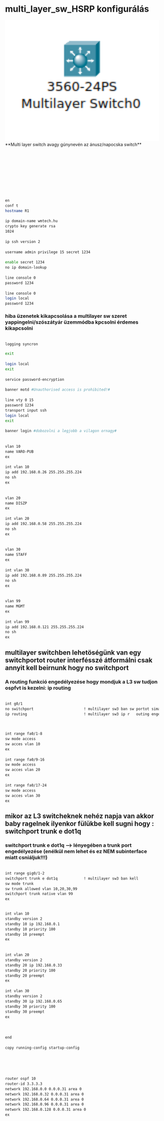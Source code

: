 # multi_layer_sw_HSRP konfigurálás

<img src="sw3.png" alt="multilayer_sw" width="600px">
**Multi layer switch avagy gúnynevén az ánusz/napocska switch**

```bash









en
conf t
hostname R1

ip domain-name wmtech.hu
crypto key generate rsa 
1024

ip ssh version 2

username admin privilege 15 secret 1234

enable secret 1234
no ip domain-lookup 

line console 0
password 1234

line console 0
login local
password 1234

```
### hiba üzenetek kikapcsolása a multilayer sw szeret yappingelni/szószátyár üzemmódba kpcsolni érdemes kikapcsolni
```bash

logging syncron

```

```bash
exit

login local
exit

service password-encryption 

banner motd #Unauthorised access is prohibited!#

line vty 0 15
password 1234
transport input ssh 
login local 
exit

banner login #dobozolni a legjobb a vilagon ornagy#


vlan 10
name VARO-PUB
ex

int vlan 10
ip add 192.168.0.26 255.255.255.224
no sh
ex


vlan 20
name DISZP
ex

int vlan 20
ip add 192.168.0.58 255.255.255.224
no sh
ex


vlan 30
name STAFF
ex

int vlan 30
ip add 192.168.0.89 255.255.255.224
no sh
ex


vlan 99
name MGMT
ex

int vlan 99
ip add 192.168.0.121 255.255.255.224
no sh
ex

```

## multilayer switchben lehetöségünk van egy switchportot router interfésszé átformálni csak annyit kell beirnunk hogy __no switchport__
### A routing funkció engedélyezése hogy mondjuk a L3 sw tudjon ospfvt is kezelni: __ip routing__

```bash

int g0/1 
no switchport                       ! multilayer sw3 ban sw portot sima interfészé
ip routing                          ! multilayer sw3 ip r   outing engedélyezése

```


```bash


int range fa0/1-8
sw mode access
sw acces vlan 10
ex

int range fa0/9-16
sw mode access
sw acces vlan 20
ex

int range fa0/17-24
sw mode access
sw acces vlan 30
ex

```

## mikor az L3 switcheknek nehéz napja van akkor baby ragelnek ilyenkor fülükbe kell sugni hogy : __switchport trunk e dot1q__

### __switchport trunk e dot1q__ --> lényegében a trunk port engedélyezése (enélkül nem lehet és ez NEM subinterface miatt csniáljuk!!!)

```bash

int range gig0/1-2
switchport trunk e dot1q            ! multilayer sw3 ban kell
sw mode trunk 
sw trunk allowed vlan 10,20,30,99
switchport trunk native vlan 99
ex

```


```bash

int vlan 10
standby version 2
standby 10 ip 192.168.0.1
standby 10 priority 100
standby 10 preempt 
ex


int vlan 20
standby version 2
standby 20 ip 192.168.0.33
standby 20 priority 100
standby 20 preempt 
ex

int vlan 30
standby version 2
standby 30 ip 192.168.0.65
standby 30 priority 100
standby 30 preempt 
ex



end 

copy running-config startup-config





router ospf 10
router-id 3.3.3.3
network 192.168.0.0 0.0.0.31 area 0
network 192.168.0.32 0.0.0.31 area 0
network 192.168.0.64 0.0.0.31 area 0
network 192.168.0.96 0.0.0.31 area 0
network 192.168.0.128 0.0.0.31 area 0
ex




```
